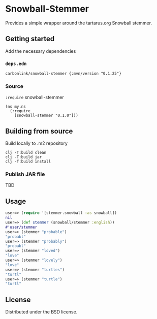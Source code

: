 # Snowball-Stemmer

Provides a simple wrapper around the tartarus.org Snowball stemmer.

## Getting started

Add the necessary dependencies

### `deps.edn`

    carbonlink/snowball-stemmer {:mvn/version "0.1.25"}

### Source

`:require` snowball-stemmer

    (ns my.ns
      (:require
        [snowball-stemmer "0.1.0"]))

## Building from source

Build locally to .m2 repository

    clj -T:build clean
    clj -T:build jar
    clj -T:build install

### Publish JAR file

TBD

## Usage

```clojure
user=> (require '[stemmer.snowball :as snowball])
nil
user=> (def stemmer (snowball/stemmer :english))
#'user/stemmer
user=> (stemmer "probable")
"probabl"
user=> (stemmer "probably")
"probabl"
user=> (stemmer "loved")
"love"
user=> (stemmer "lovely")
"love"
user=> (stemmer "turtles")
"turtl"
user=> (stemmer "turtle")
"turtl"
```

## License

Distributed under the BSD license.
